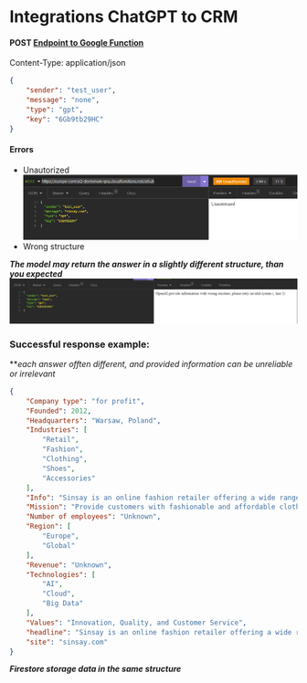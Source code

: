 # Integrations ChatGPT to CRM

#### POST [Endpoint to Google Function](https://europe-central2-devtorium-qna.cloudfunctions.net/aihub)
Content-Type: application/json
```json
{
	"sender": "test_user",
	"message": "none",
	"type": "gpt",
	"key": "6Gb9tb29HC"
}
```

#### Errors
- Unautorized
![Image](https://github.com/Dashavod/Integration_AI/raw/main/Pasted%20image%2020230303170801.png)
- Wrong structure

***The model may return the answer in a slightly different structure, than you expected***
![Pasted image 20230303171231.png](https://github.com/Dashavod/Integration_AI/raw/main/Pasted%20image%2020230303171231.png)

### Successful response example:
***each answer offten different, and provided information can be unreliable or irrelevant*
```json
{
	"Company type": "for profit",
	"Founded": 2012,
	"Headquarters": "Warsaw, Poland",
	"Industries": [
		"Retail",
		"Fashion",
		"Clothing",
		"Shoes",
		"Accessories"
	],
	"Info": "Sinsay is an online fashion retailer offering a wide range of clothing, shoes, and accessories for men, women, and children. Founded in 2012, the company has grown to become one of the leading fashion retailers in Europe. Sinsay offers a wide selection of products, including dresses, tops, jeans, shoes, and accessories. The company is committed to providing customers with fashionable and affordable clothing, and is focused on developing innovative solutions to meet the needs of its customers. Sinsay has been recognized for its commitment to sustainability, and was named one of the world's most sustainable companies.",
	"Mission": "Provide customers with fashionable and affordable clothing",
	"Number of employees": "Unknown",
	"Region": [
		"Europe",
		"Global"
	],
	"Revenue": "Unknown",
	"Technologies": [
		"AI",
		"Cloud",
		"Big Data"
	],
	"Values": "Innovation, Quality, and Customer Service",
	"headline": "Sinsay is an online fashion retailer offering a wide range of clothing, shoes, and accessories for men, women, and children.",
	"site": "sinsay.com"
}
```

***Firestore storage data in the same structure***

